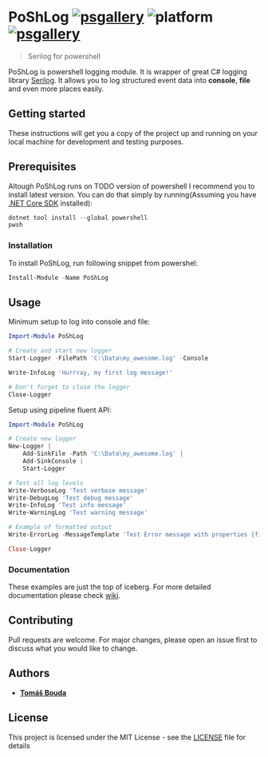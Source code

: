 # PoShLog [![psgallery](https://img.shields.io/powershellgallery/v/poshlog.svg)](https://www.powershellgallery.com/packages/PoShLog/) ![platform](https://img.shields.io/powershellgallery/p/poshlog.svg) [![psgallery](https://img.shields.io/powershellgallery/dt/poshlog.svg)](https://www.powershellgallery.com/packages/PoShLog/)

>Serilog for powershell

PoShLog is powershell logging module. It is wrapper of great C# logging library [Serilog](https://serilog.net/).
It allows you to log structured event data into **console**, **file** and even more places easily.

## Getting started

These instructions will get you a copy of the project up and running on your local machine for development and testing purposes.

## Prerequisites

Altough PoShLog runs on TODO version of powershell I recommend you to install latest version.
You can do that simply by running(Assuming you have [.NET Core SDK](https://dotnet.microsoft.com/download) installed):

```ps1
dotnet tool install --global powershell
pwsh
```

### Installation

To install PoShLog, run following snippet from powershel:

```ps1
Install-Module -Name PoShLog
```

## Usage

Minimum setup to log into console and file:

```ps1
Import-Module PoShLog

# Create and start new logger
Start-Logger -FilePath 'C:\Data\my_awesome.log' -Console

Write-InfoLog 'Hurrray, my first log message!'

# Don't forget to close the logger
Close-Logger
```

Setup using pipeline fluent API:

```ps1
Import-Module PoShLog

# Create new logger
New-Logger |
    Add-SinkFile -Path 'C:\Data\my_awesome.log' |
    Add-SinkConsole |
    Start-Logger

# Test all log levels
Write-VerboseLog 'Test verbose message'
Write-DebugLog 'Test debug message'
Write-InfoLog 'Test info message'
Write-WarningLog 'Test warning message'

# Example of formatted output
Write-ErrorLog -MessageTemplate 'Test Error message with properties {first}, {second}' -PropertyValues 'test1', 123

Close-Logger
```

### Documentation

These examples are just the top of iceberg. For more detailed documentation please check [wiki](https://github.com/TomasBouda/PoShLog/wiki).

## Contributing

Pull requests are welcome. For major changes, please open an issue first to discuss what you would like to change.

## Authors

* [**Tomáš Bouda**](http://tomasbouda.cz/)

## License

This project is licensed under the MIT License - see the [LICENSE](https://github.com/TomasBouda/PoShLog/blob/master/LICENSE) file for details